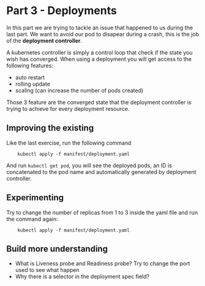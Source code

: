 # Part 3 - Deployments

In this part we are trying to tackle an issue that happened to us during the last part. 
We want to avoid our pod to disapear during a crash, this is the job of the **deployment controller**.

A kubernetes controller is simply a control loop that check if the state you wish has converged.
When using a deployment you will get access to the following features:

 - auto restart
 - rolling update
 - scaling (can increase the number of pods created)

Those 3 feature are the converged state that the deployment controller is trying to achieve for every 
deployment resource.

## Improving the existing

Like the last exercise, run the following command

        kubectl apply -f manifest/deployment.yaml

And run `kubectl get pod`, you will see the deployed pods, an ID is concatenated to the pod name
and automatically generated by deployment controller.

## Experimenting

Try to change the number of replicas from 1 to 3 inside the yaml file and run the command again:

        kubectl apply -f manifest/deployment.yaml

## Build more understanding

- What is Liveness probe and Readiness probe? Try to change the port used to see what happen
- Why there is a selector in the deployment spec field?